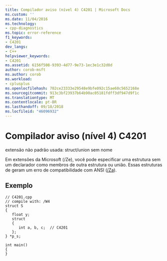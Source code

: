 ```yaml
---
title: Compilador aviso (nível 4) C4201 | Microsoft Docs
ms.custom: ''
ms.date: 11/04/2016
ms.technology:
- cpp-diagnostics
ms.topic: error-reference
f1_keywords:
- C4201
dev_langs:
- C++
helpviewer_keywords:
- C4201
ms.assetid: 6156f508-9393-4d77-9e73-1ec3e1c32d0d
author: corob-msft
ms.author: corob
ms.workload:
- cplusplus
ms.openlocfilehash: 702ce23333e29548e9bfe092c15ae60c5652168e
ms.sourcegitcommit: 913c3bf23937b64b90ac05181fdff3df947d9f1c
ms.translationtype: MT
ms.contentlocale: pt-BR
ms.lasthandoff: 09/18/2018
ms.locfileid: "46096932"
---
```

# <a name="compiler-warning-level-4-c4201"></a>Compilador aviso (nível 4) C4201

extensão não padrão usada: struct/union sem nome

Em extensões da Microsoft (/Ze), você pode especificar uma estrutura sem um declarador como membros de outra estrutura ou união. Essas estruturas de geram um erro de compatibilidade com ANSI ([/Za](../../build/reference/za-ze-disable-language-extensions.md)).

## <a name="example"></a>Exemplo

```
// C4201.cpp
// compile with: /W4
struct S
{
   float y;
   struct
   {
      int a, b, c;  // C4201
   };
} *p_s;

int main()
{
}
```